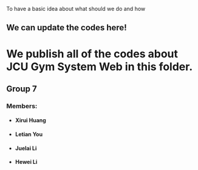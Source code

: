 To have a basic idea about what should we do and how
## We can update the codes here!

# We publish all of the codes about JCU Gym System Web in this folder.

## Group 7
### Members:
- #### Xirui Huang
- #### Letian You
- #### Juelai Li
- #### Hewei Li
